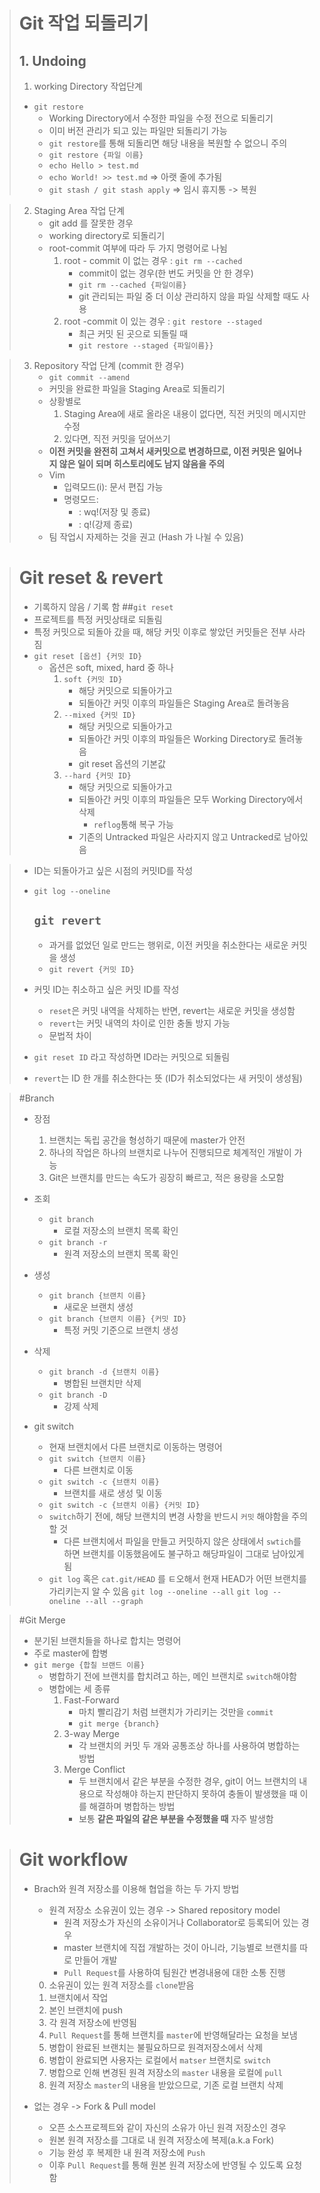 > # Git 작업 되돌리기
> 
> ## 1. Undoing
> 
> 1. working Directory 작업단계
> - ```git restore```
>   - Working Directory에서 수정한 파일을 수정 전으로 되돌리기
>   - 이미 버전 관리가 되고 있는 파일만 되돌리기 가능
>   - ```git restore```를 통해 되돌리면 해당 내용을 복원할 수 없으니 주의
>   - ```git restore {파일 이름}```
>   - ```echo Hello > test.md ```
>   - ```echo World! >> test.md``` => 아랫 줄에 추가됨
>   - ```git stash / git stash apply``` => 임시 휴지통 -> 복원

> 2. Staging Area 작업 단계
>    - git add 를 잘못한 경우
>    - working directory로 되돌리기
>    - root-commit 여부에 따라 두 가지 명령어로 나뉨
>      1. root - commit 이 없는 경우 : ```git rm --cached```
>         - commit이 없는 경우(한 번도 커밋을 안 한 경우)
>         - ```git rm --cached {파일이름}```
>         - git 관리되는 파일 중 더 이상 관리하지 않을 파일 삭제할 때도 사용
>      2. root -commit 이 있는 경우 : ```git restore --staged```
>         - 최근 커밋 된 곳으로 되돌릴 때
>         - ```git restore --staged {파일이름}}```

> 3. Repository 작업 단계 (commit 한 경우)
>    - ```git commit --amend```
>    - 커밋을 완료한 파일을 Staging Area로 되돌리기
>    - 상황별로
>      1. Staging Area에 새로 올라온 내용이 없다면, 직전 커밋의 메시지만 수정
>      2. 있다면, 직전 커밋을 덮어쓰기
>    - **이전 커밋을 완전히 고쳐서 새커밋으로 변경하므로, 이전 커밋은 일어나지 않은 일이 되며 히스토리에도 남지 않음을 주의**
>    - Vim
>      - 입력모드(i): 문서 편집 가능
>      - 명령모드:
>        - : wq!(저장 및 종료) 
>        - : q!(강제 종료)
>    - 팀 작업시 자제하는 것을 권고 (Hash 가 나뉠 수 있음)

> # Git reset & revert
> 
> - 기록하지 않음 / 기록 함
>   ##```git reset```
> - 프로젝트를 특정 커밋상태로 되돌림
> - 특정 커밋으로 되돌아 갔을 때, 해당 커밋 이후로 쌓았던 커밋들은 전부 사라짐
> - ```git reset [옵션] {커밋 ID}```
>   - 옵션은 soft, mixed, hard 중 하나
>     1. ```soft {커밋 ID}```
>        - 해당 커밋으로 되돌아가고
>        - 되돌아간 커밋 이후의 파일들은 Staging Area로 돌려놓음
>     2. ```--mixed {커밋 ID}```
>        - 해당 커밋으로 되돌아가고
>        - 되돌아간 커밋 이후의 파일들은 Working Directory로 돌려놓음
>        - git reset 옵션의 기본값
>     3. ```--hard {커밋 ID}```
>        - 해당 커밋으로 되돌아가고
>        - 되돌아간 커밋 이후의 파일들은 모두 Working Directory에서 삭제
>          - ```reflog```통해 복구 가능
>        - 기존의 Untracked 파일은 사라지지 않고 Untracked로 남아있음

> - ID는 되돌아가고 싶은 시점의 커밋ID를 작성
> - ```git log --oneline```
>   
>   ## ```git revert```
>   - 과거를 없었던 일로 만드는 행위로, 이전 커밋을 취소한다는 새로운 커밋을 생성
>   - ```git revert {커밋 ID}```
> - 커밋 ID는 취소하고 싶은 커밋 ID를 작성
>   - ```reset```은 커밋 내역을 삭제하는 반면, revert는 새로운 커밋을 생성함
>   - ```revert```는 커밋 내역의 차이로 인한 충돌 방지 가능
>   - 문법적 차이
> - ```git reset ID``` 라고 작성하면 ID라는 커밋으로 되돌림
> - ```revert```는 ID 한 개를 취소한다는 뜻 (ID가 취소되었다는 새 커밋이 생성됨)

> #Branch
> 
> - 장점
>   
>   1. 브랜치는 독립 공간을 형성하기 때문에 master가 안전
>   2. 하나의 작업은 하나의 브랜치로 나누어 진행되므로 체계적인 개발이 가능
>   3. Git은 브랜치를 만드는 속도가 굉장히 빠르고, 적은 용량을 소모함
> 
> - 조회
>   
>   - ```git branch``` 
>     - 로컬 저장소의 브랜치 목록 확인
>   - ```git branch -r```
>     - 원격 저장소의 브랜치 목록 확인
> 
> - 생성
>   
>   - ```git branch {브랜치 이름}```
>     - 새로운 브랜치 생성
>   - ```git branch {브랜치 이름} {커밋 ID}```
>     - 특정 커밋 기준으로 브랜치 생성
> 
> - 삭제
>   
>   - ```git branch -d {브랜치 이름}```
>     - 병합된 브랜치만 삭제
>   - ```git branch -D```
>     - 강제 삭제
> 
> - git switch
>   
>   - 현재 브랜치에서 다른 브랜치로 이동하는 명령어
>   - ```git switch {브랜치 이름}```
>     - 다른 브랜치로 이동
>   - ```git switch -c {브랜치 이름}```
>     - 브랜치를 새로 생성 및 이동
>   - ```git switch -c {브랜치 이름} {커밋 ID}```
>   - `switch`하기 전에, 해당 브랜치의 변경 사항을 반드시 `커밋` 해야함을 주의할 것
>     - 다른 브랜치에서 파일을 만들고 커밋하지 않은 상태에서 `swtich`를 하면 브랜치를 이동했음에도 불구하고 해당파일이 그대로 남아있게 됨
>   - `git log` 혹은 `cat.git/HEAD` 를 ㅌ오해서 현재 HEAD가 어떤 브랜치를 가리키는지 알 수 있음
>     `git log --oneline --all` `git log --oneline --all --graph`

> #Git Merge
> 
> - 분기된 브랜치들을 하나로 합치는 명령어
> - 주로 master에 합병
> - `git merge {합칠 브랜드 이름}`
>   - 병합하기 전에 브랜치를 합치려고 하는, 메인 브랜치로 `switch`해야함
>   - 병합에는 세 종류
>     1. Fast-Forward
>        - 마치 빨리감기 처럼 브랜치가 가리키는 것만을 `commit`
>        - `git merge {branch}`
>     2. 3-way Merge
>        - 각 브랜치의 커밋 두 개와 공통조상 하나를 사용하여 병합하는 방법
>     3. Merge Conflict
>        - 두 브랜치에서 같은 부분을 수정한 경우,  git이 어느 브랜치의 내용으로 작성해야 하는지 판단하지 못하여 충돌이 발생했을 때 이를 해결하며 병합하는 방법
>        - 보통 **같은 파일의 같은 부분을 수정했을 때** 자주 발생함

> # Git workflow
> 
> - Brach와 원격 저장소를 이용해 협업을 하는 두 가지 방법
>   
>   - 원격 저장소 소유권이 있는 경우 -> Shared repository model
>     - 원격 저장소가 자신의 소유이거나 Collaborator로 등록되어 있는 경우
>     - master 브랜치에 직접 개발하는 것이 아니라, 기능별로 브랜치를 따로 만들어 개발
>     - `Pull Request`를 사용하여 팀원간 변경내용에 대한 소통 진행
>   0. 소유권이 있는 원격 저장소를 `clone`받음
>   1. 브랜치에서 작업
>   2. 본인 브랜치에 push
>   3. 각 원격 저장소에 반영됨
>   4. `Pull Request`를 통해 브랜치를 `master`에 반영해달라는 요청을 보냄
>   5. 병합이 완료된 브랜치는 불필요하므로 원격저장소에서 삭제
>   6. 병합이 완료되면 사용자는 로컬에서 `matser` 브랜치로 `switch`
>   7. 병합으로 인해 변경된 원격 저장소의 `master` 내용을 로컬에 `pull`
>   8. 원격 저장소 `master`의 내용을 받았으므로, 기존 로컬 브랜치 삭제
> 
> - 없는 경우 -> Fork & Pull model
>   
>   - 오픈 소스프로젝트와 같이 자신의 소유가 아닌 원격 저장소인 경우
>   - 원본 원격 저장소를 그대로 내 원격 저장소에 복제(a.k.a Fork)
>   - 기능 완성 후 복제한 내 원격 저장소에 `Push`
>   - 이후 `Pull Request`를 통해 원본 원격 저장소에 반영될 수 있도록 요청함